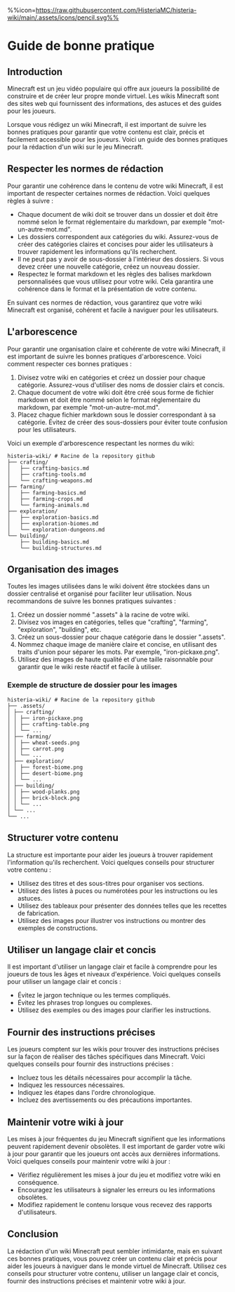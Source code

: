 %%icon=https://raw.githubusercontent.com/HisteriaMC/histeria-wiki/main/.assets/icons/pencil.svg%%
# Guide de bonne pratique

## Introduction

Minecraft est un jeu vidéo populaire qui offre aux joueurs la possibilité de construire et de créer leur propre monde virtuel. Les wikis Minecraft sont des sites web qui fournissent des informations, des astuces et des guides pour les joueurs.

Lorsque vous rédigez un wiki Minecraft, il est important de suivre les bonnes pratiques pour garantir que votre contenu est clair, précis et facilement accessible pour les joueurs. Voici un guide des bonnes pratiques pour la rédaction d'un wiki sur le jeu Minecraft.

## Respecter les normes de rédaction

Pour garantir une cohérence dans le contenu de votre wiki Minecraft, il est important de respecter certaines normes de rédaction. Voici quelques règles à suivre :

- Chaque document de wiki doit se trouver dans un dossier et doit être nommé selon le format réglementaire du markdown, par exemple "mot-un-autre-mot.md".
- Les dossiers correspondent aux catégories du wiki. Assurez-vous de créer des catégories claires et concises pour aider les utilisateurs à trouver rapidement les informations qu'ils recherchent.
- Il ne peut pas y avoir de sous-dossier à l'intérieur des dossiers. Si vous devez créer une nouvelle catégorie, créez un nouveau dossier.
- Respectez le format markdown et les règles des balises markdown personnalisées que vous utilisez pour votre wiki. Cela garantira une cohérence dans le format et la présentation de votre contenu.

En suivant ces normes de rédaction, vous garantirez que votre wiki Minecraft est organisé, cohérent et facile à naviguer pour les utilisateurs.

## L'arborescence

Pour garantir une organisation claire et cohérente de votre wiki Minecraft, il est important de suivre les bonnes pratiques d'arborescence. Voici comment respecter ces bonnes pratiques :

1. Divisez votre wiki en catégories et créez un dossier pour chaque catégorie. Assurez-vous d'utiliser des noms de dossier clairs et concis.
2. Chaque document de votre wiki doit être créé sous forme de fichier markdown et doit être nommé selon le format réglementaire du markdown, par exemple "mot-un-autre-mot.md".
3. Placez chaque fichier markdown sous le dossier correspondant à sa catégorie. Évitez de créer des sous-dossiers pour éviter toute confusion pour les utilisateurs.

Voici un exemple d'arborescence respectant les normes du wiki:
```
histeria-wiki/ # Racine de la repository github
├── crafting/
│   ├── crafting-basics.md
│   ├── crafting-tools.md
│   └── crafting-weapons.md
├── farming/
│   ├── farming-basics.md
│   ├── farming-crops.md
│   └── farming-animals.md
├── exploration/
│   ├── exploration-basics.md
│   ├── exploration-biomes.md
│   └── exploration-dungeons.md
└── building/
    ├── building-basics.md
    └── building-structures.md
```

## Organisation des images

Toutes les images utilisées dans le wiki doivent être stockées dans un dossier centralisé et organisé pour faciliter leur utilisation. Nous recommandons de suivre les bonnes pratiques suivantes :

1. Créez un dossier nommé ".assets" à la racine de votre wiki.
2. Divisez vos images en catégories, telles que "crafting", "farming", "exploration", "building", etc.
3. Créez un sous-dossier pour chaque catégorie dans le dossier ".assets".
4. Nommez chaque image de manière claire et concise, en utilisant des traits d'union pour séparer les mots. Par exemple, "iron-pickaxe.png".
5. Utilisez des images de haute qualité et d'une taille raisonnable pour garantir que le wiki reste réactif et facile à utiliser.

### Exemple de structure de dossier pour les images

```
histeria-wiki/ # Racine de la repository github
├── .assets/
│ ├── crafting/
│ │ ├── iron-pickaxe.png
│ │ ├── crafting-table.png
│ │ └── ...
│ ├── farming/
│ │ ├── wheat-seeds.png
│ │ ├── carrot.png
│ │ └── ...
│ ├── exploration/
│ │ ├── forest-biome.png
│ │ ├── desert-biome.png
│ │ └── ...
│ ├── building/
│ │ ├── wood-planks.png
│ │ ├── brick-block.png
│ │ └── ...
│ └── ...
└── ...
```

## Structurer votre contenu

La structure est importante pour aider les joueurs à trouver rapidement l'information qu'ils recherchent. Voici quelques conseils pour structurer votre contenu :

- Utilisez des titres et des sous-titres pour organiser vos sections.
- Utilisez des listes à puces ou numérotées pour les instructions ou les astuces.
- Utilisez des tableaux pour présenter des données telles que les recettes de fabrication.
- Utilisez des images pour illustrer vos instructions ou montrer des exemples de constructions.

## Utiliser un langage clair et concis

Il est important d'utiliser un langage clair et facile à comprendre pour les joueurs de tous les âges et niveaux d'expérience. Voici quelques conseils pour utiliser un langage clair et concis :

- Évitez le jargon technique ou les termes compliqués.
- Évitez les phrases trop longues ou complexes.
- Utilisez des exemples ou des images pour clarifier les instructions.

## Fournir des instructions précises

Les joueurs comptent sur les wikis pour trouver des instructions précises sur la façon de réaliser des tâches spécifiques dans Minecraft. Voici quelques conseils pour fournir des instructions précises :

- Incluez tous les détails nécessaires pour accomplir la tâche.
- Indiquez les ressources nécessaires.
- Indiquez les étapes dans l'ordre chronologique.
- Incluez des avertissements ou des précautions importantes.

## Maintenir votre wiki à jour

Les mises à jour fréquentes du jeu Minecraft signifient que les informations peuvent rapidement devenir obsolètes. Il est important de garder votre wiki à jour pour garantir que les joueurs ont accès aux dernières informations. Voici quelques conseils pour maintenir votre wiki à jour :

- Vérifiez régulièrement les mises à jour du jeu et modifiez votre wiki en conséquence.
- Encouragez les utilisateurs à signaler les erreurs ou les informations obsolètes.
- Modifiez rapidement le contenu lorsque vous recevez des rapports d'utilisateurs.

## Conclusion

La rédaction d'un wiki Minecraft peut sembler intimidante, mais en suivant ces bonnes pratiques, vous pouvez créer un contenu clair et précis pour aider les joueurs à naviguer dans le monde virtuel de Minecraft. Utilisez ces conseils pour structurer votre contenu, utiliser un langage clair et concis, fournir des instructions précises et maintenir votre wiki à jour.
